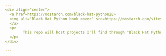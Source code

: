 ```yaml
---
<div align="center">
  <a href=https://nostarch.com/black-hat-python2E>
  <img alt="Black Hat Python book cover" src=https://nostarch.com/sites/default/files/styles/uc_product/public/BHP_2e_full_final4-Green_revised1.png?     itok=4Zgcpj1t />
  </a>
  <p>
        This repo will host projects I'll find through "Black Hat Python" by Justin Seitz and Tim Arnold.
  </p>
</div>

---
```

